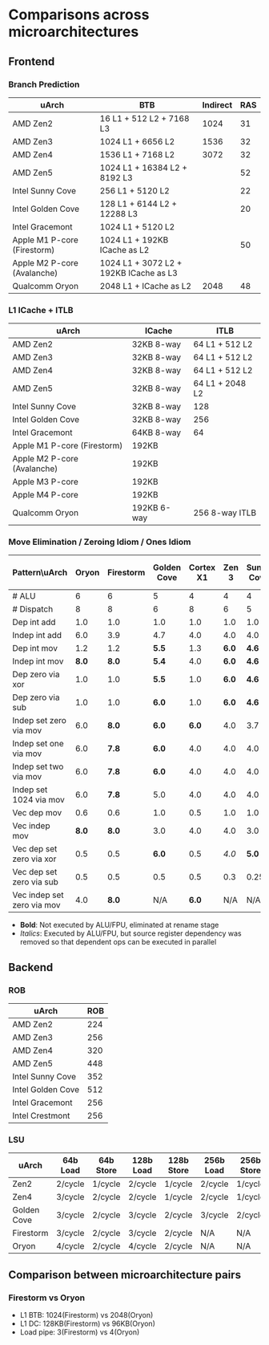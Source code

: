# Comparisons across microarchitectures

## Frontend

### Branch Prediction

| uArch                       | BTB                                    | Indirect | RAS |
|-----------------------------|----------------------------------------|----------|-----|
| AMD Zen2                    | 16 L1 + 512 L2 + 7168 L3               | 1024     | 31  |
| AMD Zen3                    | 1024 L1 + 6656 L2                      | 1536     | 32  |
| AMD Zen4                    | 1536 L1 + 7168 L2                      | 3072     | 32  |
| AMD Zen5                    | 1024 L1 + 16384 L2 + 8192 L3           |          | 52  |
| Intel Sunny Cove            | 256 L1 + 5120 L2                       |          | 22  |
| Intel Golden Cove           | 128 L1 + 6144 L2 + 12288 L3            |          | 20  |
| Intel Gracemont             | 1024 L1 + 5120 L2                      |          |     |
| Apple M1 P-core (Firestorm) | 1024 L1 + 192KB ICache as L2           |          | 50  |
| Apple M2 P-core (Avalanche) | 1024 L1 + 3072 L2 + 192KB ICache as L3 |          |     |
| Qualcomm Oryon              | 2048 L1 + ICache as L2                 | 2048     | 48  |

### L1 ICache + ITLB

| uArch                       | ICache      | ITLB            |
|-----------------------------|-------------|-----------------|
| AMD Zen2                    | 32KB 8-way  | 64 L1 + 512 L2  |
| AMD Zen3                    | 32KB 8-way  | 64 L1 + 512 L2  |
| AMD Zen4                    | 32KB 8-way  | 64 L1 + 512 L2  |
| AMD Zen5                    | 32KB 8-way  | 64 L1 + 2048 L2 |
| Intel Sunny Cove            | 32KB 8-way  | 128             |
| Intel Golden Cove           | 32KB 8-way  | 256             |
| Intel Gracemont             | 64KB 8-way  | 64              |
| Apple M1 P-core (Firestorm) | 192KB       |                 |
| Apple M2 P-core (Avalanche) | 192KB       |                 |
| Apple M3 P-core             | 192KB       |                 |
| Apple M4 P-core             | 192KB       |                 |
| Qualcomm Oryon              | 192KB 6-way | 256 8-way ITLB  |

### Move Elimination / Zeroing Idiom / Ones Idiom

| Pattern\uArch              | Oryon   | Firestorm | Golden Cove | Cortex X1 | Zen 3   | Sunny Cove | Zen 1-2 |
|----------------------------|---------|-----------|-------------|-----------|---------|------------|---------|
| # ALU                      | 6       | 6         | 5           | 4         | 4       | 4          | 4       |
| # Dispatch                 | 8       | 8         | 6           | 8         | 6       | 5          | 5       |
| Dep int add                | 1.0     | 1.0       | 1.0         | 1.0       | 1.0     | 1.0        | 1.0     |
| Indep int add              | 6.0     | 3.9       | 4.7         | 4.0       | 4.0     | 4.0        | 4.0     |
| Dep int mov                | 1.2     | 1.2       | **5.5**     | 1.3       | **6.0** | **4.6**    | **5.0** |
| Indep int mov              | **8.0** | **8.0**   | **5.4**     | 4.0       | **6.0** | **4.6**    | **5.0** |
| Dep zero via xor           | 1.0     | 1.0       | **5.5**     | 1.0       | **6.0** | **4.6**    | *4.0*   |
| Dep zero via sub           | 1.0     | 1.0       | **6.0**     | 1.0       | **6.0** | **4.6**    | *4.0*   |
| Indep set zero via mov     | 6.0     | **8.0**   | **6.0**     | **6.0**   | 4.0     | 3.7        | 4.0     |
| Indep set one via mov      | 6.0     | **7.8**   | **6.0**     | 4.0       | 4.0     | 4.0        | 4.0     |
| Indep set two via mov      | 6.0     | **7.8**   | **6.0**     | 4.0       | 4.0     | 4.0        | 4.0     |
| Indep set 1024 via mov     | 6.0     | **7.8**   | 5.0         | 4.0       | 4.0     | 4.0        | 4.0     |
| Vec dep mov                | 0.6     | 0.6       | 1.0         | 0.5       | 1.0     | 1.0        | 1.0     |
| Vec indep mov              | **8.0** | **8.0**   | 3.0         | 4.0       | 4.0     | 3.0        | 4.0     |
| Vec dep set zero via xor   | 0.5     | 0.5       | **6.0**     | 0.5       | *4.0*   | **5.0**    | *4.0*   |
| Vec dep set zero via sub   | 0.5     | 0.5       | 0.5         | 0.5       | 0.3     | 0.25       | 0.3     |
| Vec indep set zero via mov | 4.0     | **8.0**   | N/A         | **6.0**   | N/A     | N/A        | N/A     |

- **Bold**: Not executed by ALU/FPU, eliminated at rename stage
- *Italics*: Executed by ALU/FPU, but source register dependency was removed so that dependent ops can be executed in parallel

## Backend

### ROB

| uArch             | ROB |
|-------------------|-----|
| AMD Zen2          | 224 |
| AMD Zen3          | 256 |
| AMD Zen4          | 320 |
| AMD Zen5          | 448 |
| Intel Sunny Cove  | 352 |
| Intel Golden Cove | 512 |
| Intel Gracemont   | 256 |
| Intel Crestmont   | 256 |

### LSU

| uArch       | 64b Load | 64b Store | 128b Load | 128b Store | 256b Load | 256b Store |
|-------------|----------|-----------|-----------|------------|-----------|------------|
| Zen2        | 2/cycle  | 1/cycle   | 2/cycle   | 1/cycle    | 2/cycle   | 1/cycle    |
| Zen4        | 3/cycle  | 2/cycle   | 2/cycle   | 1/cycle    | 2/cycle   | 1/cycle    |
| Golden Cove | 3/cycle  | 2/cycle   | 3/cycle   | 2/cycle    | 3/cycle   | 2/cycle    |
| Firestorm   | 3/cycle  | 2/cycle   | 3/cycle   | 2/cycle    | N/A       | N/A        |
| Oryon       | 4/cycle  | 2/cycle   | 4/cycle   | 2/cycle    | N/A       | N/A        |

## Comparison between microarchitecture pairs

### Firestorm vs Oryon

- L1 BTB: 1024(Firestorm) vs 2048(Oryon)
- L1 DC: 128KB(Firestorm) vs 96KB(Oryon)
- Load pipe: 3(Firestorm) vs 4(Oryon)

